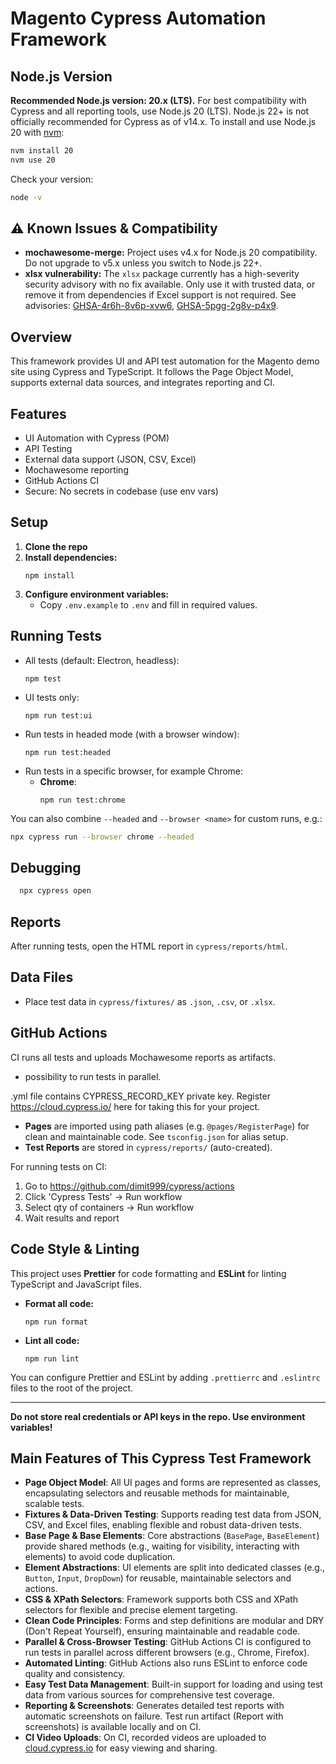 # Magento Cypress Automation Framework

## Node.js Version

**Recommended Node.js version: 20.x (LTS).**
For best compatibility with Cypress and all reporting tools, use Node.js 20 (LTS).
Node.js 22+ is not officially recommended for Cypress as of v14.x.
To install and use Node.js 20 with [nvm](https://github.com/nvm-sh/nvm):

```bash
nvm install 20
nvm use 20
```

Check your version:

```bash
node -v
```

## ⚠️ Known Issues & Compatibility

- **mochawesome-merge:** Project uses v4.x for Node.js 20 compatibility.
  Do not upgrade to v5.x unless you switch to Node.js 22+.
- **xlsx vulnerability:** The `xlsx` package currently has a high-severity security advisory with no fix available.
  Only use it with trusted data, or remove it from dependencies if Excel support is not required.
  See advisories: [GHSA-4r6h-8v6p-xvw6](https://github.com/advisories/GHSA-4r6h-8v6p-xvw6), [GHSA-5pgg-2g8v-p4x9](https://github.com/advisories/GHSA-5pgg-2g8v-p4x9).

## Overview

This framework provides UI and API test automation for the Magento demo site using Cypress and TypeScript.
It follows the Page Object Model, supports external data sources, and integrates reporting and CI.

## Features

- UI Automation with Cypress (POM)
- API Testing
- External data support (JSON, CSV, Excel)
- Mochawesome reporting
- GitHub Actions CI
- Secure: No secrets in codebase (use env vars)

## Setup

1. **Clone the repo**
2. **Install dependencies:**
   ```
   npm install
   ```
3. **Configure environment variables:**
   - Copy `.env.example` to `.env` and fill in required values.

## Running Tests

- All tests (default: Electron, headless):
  ```
  npm test
  ```
- UI tests only:
  ```
  npm run test:ui
  ```
- Run tests in headed mode (with a browser window):
  ```
  npm run test:headed
  ```
- Run tests in a specific browser, for example Chrome:
  - **Chrome**:
    ```
    npm run test:chrome
    ```

You can also combine `--headed` and `--browser <name>` for custom runs, e.g.:

```bash
npx cypress run --browser chrome --headed
```

## Debugging

```bash
  npx cypress open
```

## Reports

After running tests, open the HTML report in `cypress/reports/html`.

## Data Files

- Place test data in `cypress/fixtures/` as `.json`, `.csv`, or `.xlsx`.

## GitHub Actions

CI runs all tests and uploads Mochawesome reports as artifacts.
+ possibility to run tests in parallel.

.yml file contains CYPRESS_RECORD_KEY private key. 
Register https://cloud.cypress.io/ here for taking this for your project.

- **Pages** are imported using path aliases (e.g. `@pages/RegisterPage`) for clean and maintainable code.
  See `tsconfig.json` for alias setup.
- **Test Reports** are stored in `cypress/reports/` (auto-created).

For running tests on CI:
1. Go to https://github.com/dimit999/cypress/actions
2. Click 'Cypress Tests' -> Run workflow
3. Select qty of containers -> Run workflow
4. Wait results and report

## Code Style & Linting

This project uses **Prettier** for code formatting and **ESLint** for linting TypeScript and JavaScript files.

- **Format all code:**
  ```
  npm run format
  ```
- **Lint all code:**
  ```
  npm run lint
  ```

You can configure Prettier and ESLint by adding `.prettierrc` and `.eslintrc` files to the root of the project.

---

**Do not store real credentials or API keys in the repo. Use environment variables!**

## Main Features of This Cypress Test Framework

- **Page Object Model**: All UI pages and forms are represented as classes, encapsulating selectors and reusable methods for maintainable, scalable tests.
- **Fixtures & Data-Driven Testing**: Supports reading test data from JSON, CSV, and Excel files, enabling flexible and robust data-driven tests.
- **Base Page & Base Elements**: Core abstractions (`BasePage`, `BaseElement`) provide shared methods (e.g., waiting for visibility, interacting with elements) to avoid code duplication.
- **Element Abstractions**: UI elements are split into dedicated classes (e.g., `Button`, `Input`, `DropDown`) for reusable, maintainable selectors and actions.
- **CSS & XPath Selectors**: Framework supports both CSS and XPath selectors for flexible and precise element targeting.
- **Clean Code Principles**: Forms and step definitions are modular and DRY (Don't Repeat Yourself), ensuring maintainable and readable code.
- **Parallel & Cross-Browser Testing**: GitHub Actions CI is configured to run tests in parallel across different browsers (e.g., Chrome, Firefox).
- **Automated Linting**: GitHub Actions also runs ESLint to enforce code quality and consistency.
- **Easy Test Data Management**: Built-in support for loading and using test data from various sources for comprehensive test coverage.
- **Reporting & Screenshots**: Generates detailed test reports with automatic screenshots on failure. Test run artifact (Report with screenshots) is available locally and on CI.
- **CI Video Uploads**: On CI, recorded videos are uploaded to [cloud.cypress.io](https://cloud.cypress.io) for easy viewing and sharing.
